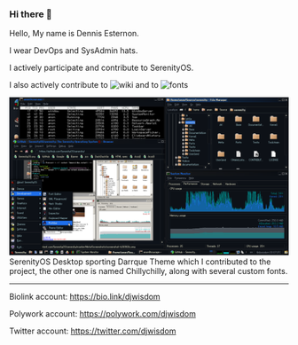 ### Hi there 👋

Hello, My name is Dennis Esternon.

I wear DevOps and SysAdmin hats. 

I actively participate and contribute to SerenityOS.

I also actively contribute to ![wiki](https://wiki.serenityos.net) and to ![fonts](https://fonts.serenityos.net)

![SerenityOS Desktop](SerenityOS_Desktop_Darrque_Theme.png)
SerenityOS Desktop sporting Darrque Theme which I contributed to the project, the other one is named Chillychilly, along with several custom fonts.

----
Biolink account: https://bio.link/djwisdom

Polywork account: https://polywork.com/djwisdom

Twitter account: https://twitter.com/djwisdom

<!--
**djwisdom/djwisdom** is a ✨ _special_ ✨ repository because its `README.md` (this file) appears on your GitHub profile.

Here are some ideas to get you started:

- 🔭 I’m currently working on ...
- 🌱 I’m currently learning ...
- 👯 I’m looking to collaborate on ...
- 🤔 I’m looking for help with ...
- 💬 Ask me about ...
- 📫 How to reach me: ...
- 😄 Pronouns: ...
- ⚡ Fun fact: ...
-->
